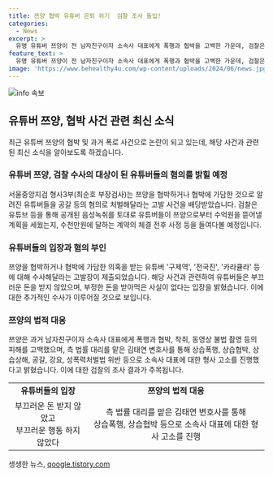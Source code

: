 ```yaml
---
title: 쯔양 협박 유튜버 은퇴 위기  검찰 조사 돌입!
categories:
  - News
excerpt: >
  유명 유튜버 쯔양이 전 남자친구이자 소속사 대표에게 폭행과 협박을 고백한 가운데, 검찰은 유튜버들의 쯔양 협박 및 금품 챙긴 의혹을 수사 중이다. 음성 녹취록에 따르면 유튜버들이 수천만원을 챙길 계획을 세운 것으로 드러났고, 해당 유튜버들은 무죄 주장 중. 쯔양은 상습폭행, 협박 등으로 소속사 대표에 대해 형사 고소를 진행했으나, 대표의 극단적 선택으로 형사 사건은 종결됐다고 전했다. (단어 수: 113)
feature_text: >
  유명 유튜버 쯔양이 전 남자친구이자 소속사 대표에게 폭행과 협박을 고백한 가운데, 검찰은 유튜버들의 쯔양 협박 및 금품 챙긴 의혹을 수사 중이다. 음성 녹취록에 따르면 유튜버들이 수천만원을 챙길 계획을 세운 것으로 드러났고, 해당 유튜버들은 무죄 주장 중. 쯔양은 상습폭행, 협박 등으로 소속사 대표에 대해 형사 고소를 진행했으나, 대표의 극단적 선택으로 형사 사건은 종결됐다고 전했다. (단어 수: 113)
image: 'https://www.behealthy4u.com/wp-content/uploads/2024/06/news.jpg'
---
```


<p><img src="https://www.behealthy4u.com/wp-content/uploads/2024/06/news.jpg" alt="info 속보" /></p>

<h2 data-ke-size="size26">유튜버 쯔양, 협박 사건 관련 최신 소식</h2>

<p data-ke-size="size16">최근 유튜버 쯔양의 협박 및 과거 폭로 사건으로 논란이 되고 있는데, 해당 사건과 관련된 최신 소식을 알아보도록 하겠습니다.</p>

<h3>유튜버 쯔양, 검찰 수사의 대상이 된 유튜버들의 혐의를 밝힐 예정</h3>

<p data-ke-size="size16">서울중앙지검 형사3부(최순호 부장검사)는 쯔양을 협박하거나 협박에 가담한 것으로 알려진 유튜버들을 공갈 등의 혐의로 처벌해달라는 고발 사건을 배당받았습니다. 검찰은 유튜브 등을 통해 공개된 음성녹취를 토대로 유튜버들이 쯔양으로부터 수억원을 뜯어낼 계획을 세웠는지, 수천만원에 달하는 계약의 체결 전후 사정 등을 들여다볼 예정입니다.</p>

<h3>유튜버들의 입장과 혐의 부인</h3>

<p data-ke-size="size16">쯔양을 협박하거나 협박에 가담한 의혹을 받는 유튜버 '구제역', '전국진', '카라큘라' 등에 대해 수사해달라는 고발장이 제출되었습니다. 해당 사건과 관련하여 유튜버들은 부끄러운 돈을 받지 않았으며, 부정한 돈을 받아먹은 사실이 없다는 입장을 밝혔습니다. 이에 대한 추가적인 수사가 이루어질 것으로 보입니다.</p>

<h3>쯔양의 법적 대응</h3>

<p data-ke-size="size16">쯔양은 과거 남자친구이자 소속사 대표에게 폭행과 협박, 착취, 동영상 불법 촬영 등의 피해를 고백했으며, 측 법률 대리를 맡은 김태연 변호사를 통해 상습폭행, 상습협박, 상습상해, 공갈, 강요, 성폭력처벌법 위반 등으로 소속사 대표에 대한 형사 고소를 진행했다고 밝혔습니다. 이에 대한 검찰의 조사 결과가 주목됩니다.</p>

<table>
    <tr>
        <td style="text-align: center; height: 17px;"><b>유튜버들의 입장</b></td>
        <td style="text-align: center; height: 17px;"><b>쯔양의 법적 대응</b></td>
    </tr>
    <tr>
        <td style="text-align: center; height: 17px;">부끄러운 돈 받지 않았고<br>부끄러운 행동 하지 않았다</td>
        <td style="text-align: center; height: 17px;">측 법률 대리를 맡은 김태연 변호사를 통해<br>상습폭행, 상습협박 등으로 소속사 대표에 대한 형사 고소를 진행</td>
    </tr>
</table>
생생한 뉴스, <a href="https://qoogle.tistory.com" rel="dofollow">qoogle.tistory.com</a>


